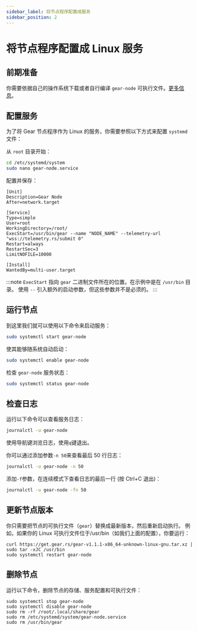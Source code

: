 ```yaml
---
sidebar_label: 将节点程序配置成服务
sidebar_position: 2
---
```


# 将节点程序配置成 Linux 服务

## 前期准备

你需要依据自己的操作系统下载或者自行编译 `gear-node` 可执行文件。[更多信息](https://wiki.gear-tech.io/node/setting-up#install-with-pre-build-binary)。

## 配置服务

为了将 Gear 节点程序作为 Linux 的服务，你需要参照以下方式来配置 `systemd` 文件：

从 `root` 目录开始：

```sh
cd /etc/systemd/system
sudo nano gear-node.service
```

配置并保存：

```
[Unit]
Description=Gear Node
After=network.target

[Service]
Type=simple
User=root
WorkingDirectory=/root/
ExecStart=/usr/bin/gear --name "NODE_NAME" --telemetry-url "wss://telemetry.rs/submit 0"
Restart=always
RestartSec=3
LimitNOFILE=10000

[Install]
WantedBy=multi-user.target
```

:::note
`ExecStart` 指向 `gear` 二进制文件所在的位置。在示例中是在 `/usr/bin` 目录。
使用 `--` 引入额外的启动参数，但这些参数并不是必须的。
:::

## 运行节点

到这里我们就可以使用以下命令来启动服务：

```sh
sudo systemctl start gear-node
```

使其能够随系统自动启动：

```sh
sudo systemctl enable gear-node
```

检查 `gear-node` 服务状态：

```sh
sudo systemctl status gear-node
```

## 检查日志

运行以下命令可以查看服务日志：

```sh
journalctl -u gear-node
```

使用导航键浏览日志，使用`q`键退出。

你可以通过添加参数`-n 50`来查看最后 50 行日志：

```sh
journalctl -u gear-node -n 50
```

添加`-f`参数，在连续模式下查看日志的最后一行 (按 Ctrl+C 退出)：

```sh
journalctl -u gear-node -fn 50
```

## 更新节点版本

你只需要把节点的可执行文件（`gear`）替换成最新版本，然后重新启动执行。
例如，如果你的 Linux 可执行文件位于/usr/bin（如我们上面的配置），你要运行：

```
curl https://get.gear.rs/gear-v1.1.1-x86_64-unknown-linux-gnu.tar.xz | sudo tar -xJC /usr/bin
sudo systemctl restart gear-node
```

## 删除节点

运行以下命令，删除节点的存储、服务配置和可执行文件：

```
sudo systemctl stop gear-node
sudo systemctl disable gear-node
sudo rm -rf /root/.local/share/gear
sudo rm /etc/systemd/system/gear-node.service
sudo rm /usr/bin/gear
```
